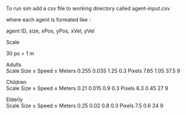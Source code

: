 To run sim add a csv file to working directory called agent-input.csv 

where each agent is formated like :

agent ID, size, xPos, yPos, xVel, yVel


Scale 

30	px  =	1	m	
                
Adults				
Scale	Size	±	Speed	±
Meters	0.255	0.035	1.25	0.3
Pixels	7.65	1.05	37.5	9
                
Children				
Scale	Size	±	Speed	±
Meters	0.21	0.015	0.9	0.3
Pixels	6.3	    0.45	27	9
                
Elderly				
Scale	Size	±	Speed	±
Meters	0.25	0.02	0.8	0.3
Pixels	7.5	    0.6	    24	9
